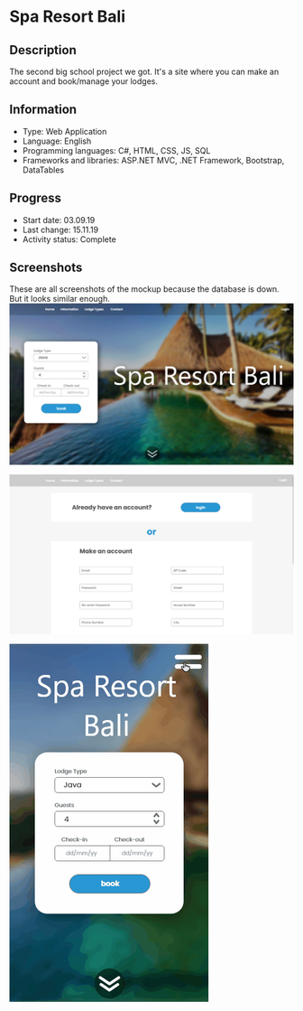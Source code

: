 # Spa Resort Bali
 
## Description
The second big school project we got.
It's a site where you can make an account and book/manage your lodges.


## Information
- Type: Web Application
- Language: English
- Programming languages: C#, HTML, CSS, JS, SQL
- Frameworks and libraries: ASP.NET MVC, .NET Framework, Bootstrap, DataTables


## Progress
- Start date: 03.09.19
- Last change: 15.11.19
- Activity status: Complete


## Screenshots
These are all screenshots of the mockup because the database is down. But it looks similar enough.
![Home](/Screenshots/Home.png)

![Register](/Screenshots/Register.png)

![Home Mobile](/Screenshots/Home%20Mobile.gif)
